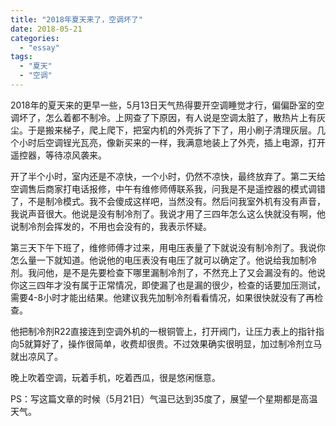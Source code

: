 ```yaml
---
title: "2018年夏天来了，空调坏了"
date: 2018-05-21
categories: 
  - "essay"
tags: 
  - "夏天"
  - "空调"
---
```


2018年的夏天来的更早一些，5月13日天气热得要开空调睡觉才行，偏偏卧室的空调坏了，怎么着都不制冷。上网查了下原因，有人说是空调太脏了，散热片上有灰尘。于是搬来梯子，爬上爬下，把室内机的外壳拆了下了，用小刷子清理灰层。几个小时后空调锃光瓦亮，像新买来的一样，我满意地装上了外壳，插上电源，打开遥控器，等待凉风袭来。

开了半个小时，室内还是不凉快，一个小时，仍然不凉快，最终放弃了。第二天给空调售后商家打电话报修，中午有维修师傅联系我，问我是不是遥控器的模式调错了，不是制冷模式。我不会傻成这样吧，当然没有。然后问我室外机有没有声音，我说声音很大。他说是没有制冷剂了。我说才用了三四年怎么这么快就没有啊，他说制冷剂会挥发的，不用也会没有的，我表示怀疑。

第三天下午下班了，维修师傅才过来，用电压表量了下就说没有制冷剂了。我说你怎么量一下就知道。他说他的电压表没有电压了就可以确定了。他说给我加制冷剂。我问他，是不是先要检查下哪里漏制冷剂了，不然充上了又会漏没有的。他说你这三四年才没有属于正常情况，即使漏了也是漏的很少，检查的话要加压测试，需要4-8小时才能出结果。他建议我先加制冷剂看看情况，如果很快就没有了再检查。

他把制冷剂R22直接连到空调外机的一根铜管上，打开阀门，让压力表上的指针指向5就算好了，操作很简单，收费却很贵。不过效果确实很明显，加过制冷剂立马就出凉风了。

晚上吹着空调，玩着手机，吃着西瓜，很是悠闲惬意。

PS：写这篇文章的时候（5月21日）气温已达到35度了，展望一个星期都是高温天气。
